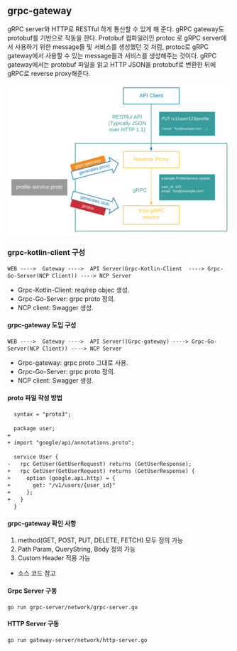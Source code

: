 


## grpc-gateway
gRPC server와 HTTP로 RESTful 하게 통신할 수 있게 해 준다. gRPC gateway도 protobuf를 기반으로 작동을 한다. Protobuf 컴파일러인 protoc 로 gRPC server에서 사용하기 위한 message들 및 서비스를 생성했던 것 처럼, protoc로 gRPC gateway에서 사용할 수 있는 message들과 서비스를 생성해주는 것이다. gRPC gateway에서는 protobuf 파일을 읽고 HTTP JSON을 protobuf로 변환한 뒤에 gRPC로 reverse proxy해준다.

![grpc-gateway](https://github.com/grpc-ecosystem/grpc-gateway/raw/master/docs/assets/images/architecture_introduction_diagram.svg)




### grpc-kotlin-client 구성

```
WEB ---->  Gateway ---->  API Server(Grpc-Kotlin-Client  ----> Grpc-Go-Server(NCP Client)) ----> NCP Server
```

- Grpc-Kotlin-Client: req/rep objec 생성.
- Grpc-Go-Server: grpc proto 정의.
- NCP client: Swagger 생성.



#### grpc-gateway 도입 구성
```
WEB ---->  Gateway ---->  API Server((Grpc-gateway) ----> Grpc-Go-Server(NCP Client)) ----> NCP Server
```

- Grpc-gateway: grpc proto 그대로 사용.
- Grpc-Go-Server: grpc proto 정의.
- NCP client: Swagger 생성.



#### proto 파일 작성 방법

```
  syntax = "proto3";

  package user;
+ 
+ import "google/api/annotations.proto";

  service User {
-   rpc GetUser(GetUserRequest) returns (GetUserResponse);
+   rpc GetUser(GetUserRequest) returns (GetUserResponse) {
+     option (google.api.http) = {
+       get: "/v1/users/{user_id}"
+     };
+   }
  }
```

#### grpc-gateway 확인 사항
1. method(GET, POST, PUT, DELETE, FETCH) 모두 정의 가능
2. Path Param, QueryString, Body 정의 가능
3. Custom Header 적용 가능
* 소스 코드 참고 

#### Grpc Server 구동

```
go run grpc-server/network/grpc-server.go
```


#### HTTP Server 구동

```
go run gateway-server/network/http-server.go
```
